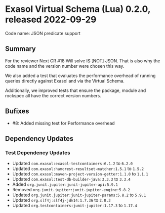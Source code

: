# Exasol Virtual Schema (Lua) 0.2.0, released 2022-09-29

Code name: JSON predicate support

## Summary

For the reviewer Next CR #18 Will solve IS [NOT] JSON. That is also why the code name and the version number were chosen this way.

We also added a test that evaluates the performance overhead of running queries directly against Exasol and via the Virtual Schema. 

Additionally, we improved tests that ensure the package, module and rockspec all have the correct version numbers.

## Bufixes

* #8: Added missing test for Performance overhead
## Dependency Updates

### Test Dependency Updates

* Updated `com.exasol:exasol-testcontainers:6.1.2` to `6.2.0`
* Updated `com.exasol:hamcrest-resultset-matcher:1.5.1` to `1.5.2`
* Updated `com.exasol:maven-project-version-getter:1.1.0` to `1.1.1`
* Updated `com.exasol:test-db-builder-java:3.3.3` to `3.3.4`
* Added `org.junit.jupiter:junit-jupiter-api:5.9.1`
* Removed `org.junit.jupiter:junit-jupiter-engine:5.8.2`
* Updated `org.junit.jupiter:junit-jupiter-params:5.8.2` to `5.9.1`
* Updated `org.slf4j:slf4j-jdk14:1.7.36` to `2.0.3`
* Updated `org.testcontainers:junit-jupiter:1.17.3` to `1.17.4`
